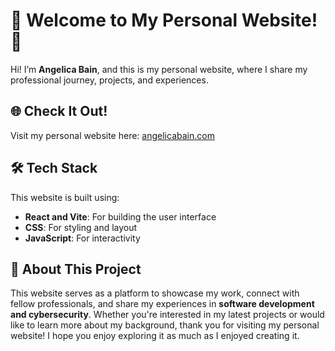 # 🌟 Welcome to My Personal Website! 🌟

Hi! I’m **Angelica Bain**, and this is my personal website, where I share my professional journey, projects, and experiences. 

## 🌐 Check It Out!

Visit my personal website here: [angelicabain.com](angelicabain.com)


## 🛠️ Tech Stack

This website is built using:
- **React and Vite**: For building the user interface
- **CSS**: For styling and layout
- **JavaScript**: For interactivity
  
## 🚀 About This Project

This website serves as a platform to showcase my work, connect with fellow professionals, and share my experiences in **software development and cybersecurity**. Whether you're interested in my latest projects or would like to learn more about my background, thank you for visiting my personal website! I hope you enjoy exploring it as much as I enjoyed creating it. 
